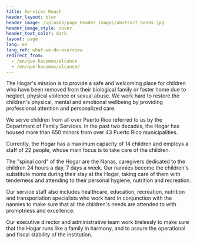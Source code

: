 ```yaml
---
title: Services Reach
header_layout: blur
header_image: /uploads/page_header_images/abstract_hands.jpg
header_image_style: cover
header_text_color: dark
layout: page
lang: en
lang_ref: what-we-do-overview
redirect_from:
  - /en/que-hacemos/alcance
  - /en/que-hacemos/alcance/
---
```

The Hogar's mission is to provide a safe and welcoming place for children who have been removed from their biological family or foster home due to neglect, physical violence or sexual abuse. We work hard to restore the children's physical, mental and emotional wellbeing by providing professional attention and personalized care.

We serve children from all over Puerto Rico referred to us by the Department of Family Services. In the past two decades, the Hogar has housed more than 650 minors from over 43 Puerto Rico municipalities. 

Currently, the Hogar has a maximum capacity of 14 children and employs a staff of 22 people, whose main focus is to take care of the children.

The "spinal cord" of the Hogar are the Nanas, caregivers dedicated to the children 24 hours a day, 7 days a week. Our nannies become the children's substitute moms during their stay at the Hogar, taking care of them with tenderness and attending to their personal hygiene, nutrition and recreation.

Our service staff also includes healthcare, education, recreation, nutrition and transportation specialists who work hard in conjunction with the nannies to make sure that all the children's needs are attended to with promptness and excellence.

Our executive director and administrative team work tirelessly to make sure that the Hogar runs like a family in harmony, and to assure the operational and fiscal stability of the institution.
